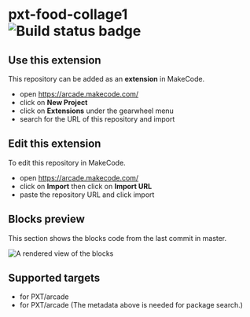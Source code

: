 # pxt-food-collage1 ![Build status badge](https://github.com/michaelbraunrentonschools/pxt-food-collage1/workflows/MakeCode/badge.svg)



## Use this extension

This repository can be added as an **extension** in MakeCode.

* open https://arcade.makecode.com/
* click on **New Project**
* click on **Extensions** under the gearwheel menu
* search for the URL of this repository and import

## Edit this extension

To edit this repository in MakeCode.

* open https://arcade.makecode.com/
* click on **Import** then click on **Import URL**
* paste the repository URL and click import

## Blocks preview

This section shows the blocks code from the last commit in master.

![A rendered view of the blocks](https://github.com/michaelbraunrentonschools/pxt-food-collage1/raw/master/.makecode/blocks.png)

## Supported targets

* for PXT/arcade
* for PXT/arcade
(The metadata above is needed for package search.)

